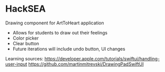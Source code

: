 # HackSEA
Drawing component for ArtToHeart application

- Allows for students to draw out their feelings
- Color picker
- Clear button
- Future iterations will include undo button, UI changes

Learning sources:
https://developer.apple.com/tutorials/swiftui/handling-user-input
https://github.com/martinmitrevski/DrawingPadSwiftUI
